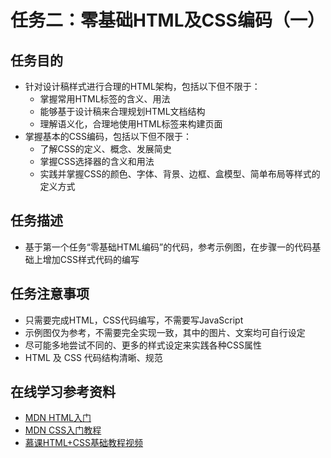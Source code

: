 # 任务二：零基础HTML及CSS编码（一） #
## 任务目的 ##
<ul>
    <li>
        针对设计稿样式进行合理的HTML架构，包括以下但不限于：
        <ul>
            <li>掌握常用HTML标签的含义、用法</li>
            <li>能够基于设计稿来合理规划HTML文档结构</li>
            <li>理解语义化，合理地使用HTML标签来构建页面</li>
        </ul>
    </li>
    <li>
        掌握基本的CSS编码，包括以下但不限于：
        <ul>
            <li>了解CSS的定义、概念、发展简史</li>
            <li>掌握CSS选择器的含义和用法</li>
            <li>实践并掌握CSS的颜色、字体、背景、边框、盒模型、简单布局等样式的定义方式</li>
        </ul>
    </li>
</ul>

## 任务描述 ##
<ul>
    <li>
        基于第一个任务“零基础HTML编码”的代码，参考示例图，在步骤一的代码基础上增加CSS样式代码的编写
    </li>
</ul>

## 任务注意事项 ##
<ul>
    <li>只需要完成HTML，CSS代码编写，不需要写JavaScript</li>
    <li>示例图仅为参考，不需要完全实现一致，其中的图片、文案均可自行设定</li>
    <li>尽可能多地尝试不同的、更多的样式设定来实践各种CSS属性</li>
    <li>HTML 及 CSS 代码结构清晰、规范</li>
</ul>

## 在线学习参考资料 ##
<ul>
    <li>
        <a href="https://developer.mozilla.org/zh-CN/docs/Web/Guide/HTML/Introduction" target="view_window">
            MDN HTML入门
        </a>
    </li>
    <li>
        <a href="https://developer.mozilla.org/zh-CN/docs/Web/Guide/CSS/Getting_started" target="view_window">
            MDN CSS入门教程
        </a>
    </li>
    <li>
        <a href="http://www.imooc.com/learn/9" target="view_window">
            慕课HTML+CSS基础教程视频
        </a>
    </li>
</ul>
